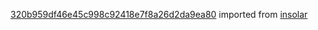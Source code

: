 [320b959df46e45c998c92418e7f8a26d2da9ea80](https://github.com/insolar/insolar/commit/320b959df46e45c998c92418e7f8a26d2da9ea80) imported from [insolar](https://github.com/insolar/insolar)
